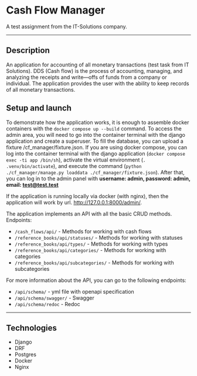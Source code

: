 # Cash Flow Manager
A test assignment from the IT-Solutions company.

---

## Description
An application for accounting of all monetary transactions 
(test task from IT Solutions). DDS (Cash flow) is the process of accounting, 
managing, and analyzing the receipts and write—offs of funds from a company or 
individual. The application provides the user with the ability to keep records 
of all monetary transactions.

## Setup and launch
To demonstrate how the application works, it is enough to assemble docker containers with 
the ```docker compose up --build``` command. To access the admin area, you will need to go into 
the container terminal with the django application and create a superuser. 
To fill the database, you can upload a fixture /cf_manager/fixture.json. 
If you are using docker compose, you can log into the container terminal 
with the django application (```docker compose exec -ti app /bin/sh```), 
activate the virtual environment (```. .venv/bin/activate```), 
and execute the command (```python ./cf_manager/manage.py loaddata ./cf_manager/fixture.json```).
After that, you can log in to the admin panel with 
**username: admin, password: admin, email: test@test.test**

If the application is running locally via docker (with nginx), 
then the application will work by url. http://127.0.0.1:8000/admin/.

The application implements an API with all the basic CRUD methods. Endpoints:

- ```/cash_flows/api/``` - Methods for working with cash flows
- ```/reference_books/api/statuses/``` - Methods for working with statuses
- ```/reference_books/api/types/``` - Methods for working with types
- ```/reference_books/api/categories/``` - Methods for working with categories
- ```/reference_books/api/subcategories/``` - Methods for working with subcategories

For more information about the API, you can go to the following endpoints:
- ```/api/schema/``` - yml file with openapi specification
- ```/api/schema/swagger/``` - Swagger
- ```/api/schema/redoc``` - Redoc
___

## Technologies
- Django
- DRF
- Postgres
- Docker
- Nginx
